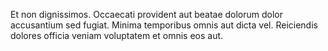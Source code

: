 Et non dignissimos.
Occaecati provident aut beatae dolorum dolor accusantium sed fugiat.
Minima temporibus omnis aut dicta vel.
Reiciendis dolores officia veniam voluptatem et omnis eos aut.